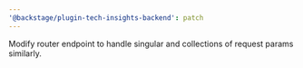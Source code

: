 ```yaml
---
'@backstage/plugin-tech-insights-backend': patch
---
```


Modify router endpoint to handle singular and collections of request params similarly.
